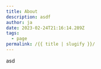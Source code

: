 ```yaml
---
title: About
description: asdf
author: ja
date: 2023-02-24T21:16:14.289Z
tags:
  - page
permalink: /{{ title | slugify }}/
---
```

a﻿sd